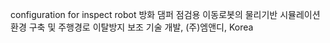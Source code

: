configuration for inspect robot 
방화 댐퍼 점검용 이동로봇의 물리기반 시뮬레이션 환경 구축 및 주행경로 이탈방지 보조 기술 개발, (주)엠앤디, Korea
